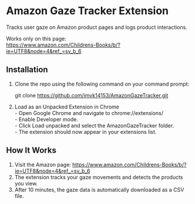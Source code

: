 # Amazon Gaze Tracker Extension

Tracks user gaze on Amazon product pages and logs product interactions.<br>

Works only on this page:<br>
https://www.amazon.com/Childrens-Books/b/?ie=UTF8&node=4&ref_=sv_b_6<br>

## Installation
1. Clone the repo using the following command on your command prompt:


    git clone https://github.com/imvk14153/AmazonGazeTracker.git

2. Load as an Unpacked Extension in Chrome<br>
        - Open Google Chrome and navigate to chrome://extensions/<br>
        - Enable Developer mode.<br>
        - Click Load unpacked and select the AmazonGazeTracker folder.<br>
        - The extension should now appear in your extensions list.<br>

## How It Works
1. Visit the Amazon page: https://www.amazon.com/Childrens-Books/b/?ie=UTF8&node=4&ref_=sv_b_6<br>
2. The extension tracks your gaze movements and detects the products you view.
3. After 10 minutes, the gaze data is automatically downloaded as a CSV file.